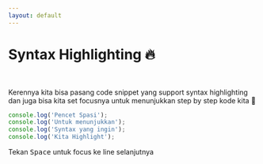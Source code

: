 ```yaml
---
layout: default
---
```

# Syntax Highlighting 🔥

<br>

Kerennya kita bisa pasang code snippet yang support syntax highlighting dan juga bisa kita set focusnya untuk menunjukkan step by step kode kita 🥺

```js {1|2|3|4|all}
console.log('Pencet Spasi');
console.log('Untuk menunjukkan');
console.log('Syntax yang ingin');
console.log('Kita Highlight');
```

Tekan <KBD>Space</KBD> untuk focus ke line selanjutnya